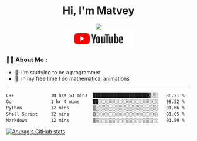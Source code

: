 <h1 align="center">Hi, I'm Matvey</h1>

<div id="header" align="center">
  <img src="https://media.giphy.com/media/M9gbBd9nbDrOTu1Mqx/giphy.gif" width="100"/>
</div>

<div align="center" id="badges">
  <a href="https://www.youtube.com/@matveymerzlikin">
    <img src="/assets/youtube.png" width="192px" alt="Youtube Badge"/>
  </a>
</div>

### :man_technologist: About Me :

- 📘: I'm studying to be a programmer
- 🌳: In my free time I do mathematical animations
---
<!--START_SECTION:waka-->

```txt
C++              10 hrs 53 mins  █████████████████████▓░░░   86.21 %
Go               1 hr 4 mins     ██░░░░░░░░░░░░░░░░░░░░░░░   08.52 %
Python           12 mins         ▒░░░░░░░░░░░░░░░░░░░░░░░░   01.66 %
Shell Script     12 mins         ▒░░░░░░░░░░░░░░░░░░░░░░░░   01.65 %
Markdown         12 mins         ▒░░░░░░░░░░░░░░░░░░░░░░░░   01.59 %
```

<!--END_SECTION:waka-->

[![Anurag's GitHub stats](https://github-readme-stats.vercel.app/api?username=Merzlikin-Matvey&theme=vision-friendly-dark)](https://github.com/anuraghazra/github-readme-stats)


